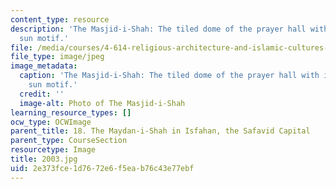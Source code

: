 ```yaml
---
content_type: resource
description: 'The Masjid-i-Shah: The tiled dome of the prayer hall with its central
  sun motif.'
file: /media/courses/4-614-religious-architecture-and-islamic-cultures-fall-2002/2e373fce1d7672e6f5eab76c43e77ebf_2003.jpg
file_type: image/jpeg
image_metadata:
  caption: 'The Masjid-i-Shah: The tiled dome of the prayer hall with its central
    sun motif.'
  credit: ''
  image-alt: Photo of The Masjid-i-Shah
learning_resource_types: []
ocw_type: OCWImage
parent_title: 18. The Maydan-i-Shah in Isfahan, the Safavid Capital
parent_type: CourseSection
resourcetype: Image
title: 2003.jpg
uid: 2e373fce-1d76-72e6-f5ea-b76c43e77ebf
---
```

